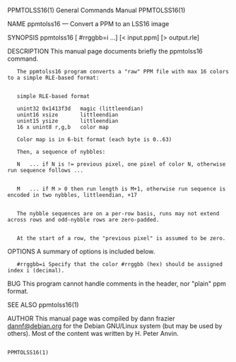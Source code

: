 PPMTOLSS16(1)                                                                              General Commands Manual                                                                              PPMTOLSS16(1)



NAME
       ppmtolss16 — Convert a PPM to an LSS16 image

SYNOPSIS
       ppmtolss16 [               #rrggbb=i            ...]  [< input.ppm]  [> output.rle]

DESCRIPTION
       This manual page documents briefly the ppmtolss16 command.


       The ppmtolss16 program converts a "raw" PPM file with max 16 colors to a simple RLE-based format:


       simple RLE-based format

       unint32 0x1413f3d   magic (littleendian)
       unint16 xsize       littleendian
       unint15 ysize       littleendian
       16 x unint8 r,g,b   color map

       Color map is in 6-bit format (each byte is 0..63)

       Then, a sequence of nybbles:

       N   ... if N is != previous pixel, one pixel of color N, otherwise run sequence follows ...


       M   ... if M > 0 then run length is M+1, otherwise run sequence is encoded in two nybbles, littleendian, +17


       The nybble sequences are on a per-row basis, runs may not extend across rows and odd-nybble rows are zero-padded.


       At the start of a row, the "previous pixel" is assumed to be zero.


OPTIONS
       A summary of options is included below.

       #rrggbb=i Specify that the color #rrggbb (hex) should be assigned index i (decimal).


BUG
       This program cannot handle comments in the header, nor "plain" ppm format.


SEE ALSO
       ppmtolss16(1)


AUTHOR
       This manual page was compiled by dann frazier <dannf@debian.org> for the Debian GNU/Linux system (but may be used by others).  Most of the content was written by H. Peter Anvin.



                                                                                                                                                                                                PPMTOLSS16(1)
